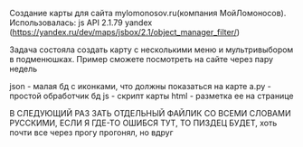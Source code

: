 Создание карты для сайта mylomonosov.ru(компания МойЛомоносов).
Использовалась: js API 2.1.79 yandex (https://yandex.ru/dev/maps/jsbox/2.1/object_manager_filter/)

Задача состояла создать карту с несколькими меню и мультривыбором в подменюшках.
Пример сможете посмотреть на сайте через пару недель

json - малая бд с иконками, что должны показаться на карте
a.py - простой обработчик бд
js - скрипт карты
html - разметка ее на странице

В СЛЕДУЮЩИЙ РАЗ ЗАТЬ ОТДЕЛЬНЫЙ ФАЙЛИК СО ВСЕМИ СЛОВАМИ РУССКИМИ, ЕСЛИ Я ГДЕ-ТО ОШИБСЯ ТУТ, ТО ПИЗДЕЦ БУДЕТ, хоть почти все через прогу прогонял, но вдруг
